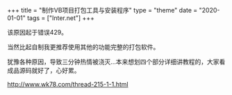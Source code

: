 +++
title = "制作VB项目打包工具与安装程序"
type = "theme"
date = "2020-01-01"
tags = ["Inter.net"]
+++

该原因起于错误429。

当然比起自制我更推荐使用其他的功能完整的打包软件。

犹豫各种原因，导致三分钟热情被浇灭...本来想划四个部分详细讲教程的，大家看成品源码就好了，心好累。

<a href="http://www.wk78.com/thread-215-1-1.html">http://www.wk78.com/thread-215-1-1.html</a>

